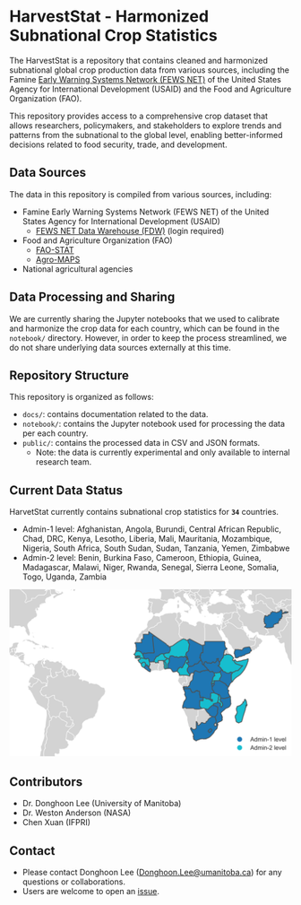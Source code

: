 # HarvestStat - Harmonized Subnational Crop Statistics

The HarvestStat is a repository that contains cleaned and harmonized subnational global crop production data from various sources, including the Famine [Early Warning Systems Network (FEWS NET)](https://fews.net/) of the United States Agency for International Development (USAID) and the Food and Agriculture Organization (FAO).</br>

This repository provides access to a comprehensive crop dataset that allows researchers, policymakers, and stakeholders to explore trends and patterns from  the subnational to the global level, enabling better-informed decisions related to food security, trade, and development.</br>

## Data Sources
The data in this repository is compiled from various sources, including:
- Famine Early Warning Systems Network (FEWS NET) of the United States Agency for International Development (USAID)
    - [FEWS NET Data Warehouse (FDW)](https://fews.net/data) (login required)
- Food and Agriculture Organization (FAO)
    - [FAO-STAT](https://www.fao.org/faostat/en/#home)
    - [Agro-MAPS](https://gaez.fao.org/pages/agromaps)
- National agricultural agencies

## Data Processing and Sharing
We are currently sharing the Jupyter notebooks that we used to calibrate and harmonize the crop data for each country, which can be found in the `notebook/` directory. However, in order to keep the process streamlined, we do not share underlying data sources externally at this time. 

## Repository Structure
This repository is organized as follows:

- `docs/`: contains documentation related to the data.
- `notebook/`: contains the Jupyter notebook used for processing the data per each country.
- `public/`: contains the processed data in CSV and JSON formats. 
    - Note: the data is currently experimental and only available to internal research team.

## Current Data Status
HarvetStat currently contains subnational crop statistics for **`34`** countries.
<!-- (see [current data status per country](/docs/data_status_per_country.md)):</br> -->
- Admin-1 level: Afghanistan, Angola, Burundi, Central African Republic, Chad, DRC, Kenya, Lesotho, Liberia, Mali, Mauritania, Mozambique, Nigeria, South Africa, South Sudan, Sudan, Tanzania, Yemen, Zimbabwe
- Admin-2 level: Benin, Burkina Faso, Cameroon, Ethiopia, Guinea, Madagascar, Malawi, Niger, Rwanda, Senegal, Sierra Leone, Somalia, Togo, Uganda, Zambia

<img src="./docs/current_status_map.svg" alt="drawing" width="800"/>

## Contributors
- Dr. Donghoon Lee (University of Manitoba)
- Dr. Weston Anderson (NASA)
- Chen Xuan (IFPRI)

## Contact 
- Please contact Donghoon Lee ([Donghoon.Lee@umanitoba.ca](Donghoon.Lee@umanitoba.ca)) for any questions or collaborations.</br>
- Users are welcome to open an [issue](https://github.com/chc-ucsb/gscd/issues).

<!-- ## Usage
The data in this repository is available for free and unrestricted use. Users are encouraged to cite the sources of the data appropriately. The repository can be cloned or downloaded using the git command or the Github interface.

## Contributing
Contributions to this repository are welcome, including new data sources or improvements to the existing data. To contribute, please create a pull request with a clear description of the changes proposed.

## License
The data in this repository is licensed under the Creative Commons Attribution 4.0 International license (CC BY 4.0). -->
